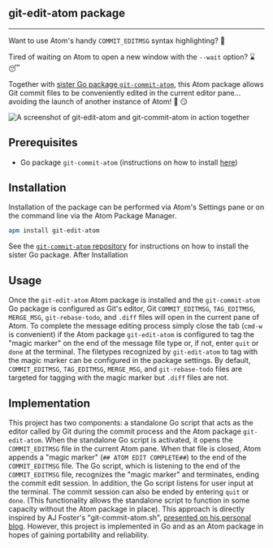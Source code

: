 ## git-edit-atom package
------------
Want to use Atom's handy `COMMIT_EDITMSG` syntax highlighting?
🙋

Tired of waiting on Atom to open a new window with the `--wait` option?
:hourglass: :sleeping:

Together with [sister Go package `git-commit-atom`](https://github.com/mmore500/git-commit-atom), this Atom package allows Git commit files to be conveniently edited in the current editor pane... avoiding the launch of another instance of Atom!
:star2: :smirk:

![A screenshot of git-edit-atom and git-commit-atom in action together](https://thumbs.gfycat.com/BaggyFreshBoaconstrictor-size_restricted.gif)

## Prerequisites
* Go package `git-commit-atom` (instructions on how to install [here](https://github.com/mmore500/git-commit-atom))

## Installation
Installation of the package can be performed via Atom's Settings pane or on the command line via the Atom Package Manager.
~~~bash
apm install git-edit-atom
~~~
See the [`git-commit-atom` repository](https://github.com/mmore500/git-commit-atom) for instructions on how to install the sister Go package.
After Installation

## Usage
Once the  `git-edit-atom` Atom package is installed and the `git-commit-atom` Go package is configured as Git's editor, Git `COMMIT_EDITMSG`, `TAG_EDITMSG`, `MERGE_MSG`, `git-rebase-todo`, and `.diff` files will open in the current pane of Atom.
To complete the message editing process simply close the tab (`cmd-w` is convenient) if the Atom package `git-edit-atom` is configured to tag the "magic marker" on the end of the message file type or, if not, enter `quit` or `done` at the terminal.
The filetypes recognized by `git-edit-atom` to tag with the magic marker can be configured in the package settings.
By default, `COMMIT_EDITMSG`, `TAG_EDITMSG`, `MERGE_MSG`, and `git-rebase-todo` files are targeted for tagging with the magic marker but `.diff` files are not.


## Implementation
This project has two components: a standalone Go script that acts as the editor called by Git during the commit process and the Atom package `git-edit-atom`.
When the standalone Go script is activated, it opens the `COMMIT_EDITMSG` file in the current Atom pane.
When that file is closed, Atom appends a "magic marker" (`## ATOM EDIT COMPLETE##`) to the end of the `COMMIT_EDITMSG` file.
The Go script, which is listening to the end of the `COMMIT_EDITMSG` file, recognizes the "magic marker" and terminates, ending the commit edit session.
In addition, the Go script listens for user input at the terminal.
The commit session can also be ended by entering `quit` or `done`.
(This functionality allows the standalone script to function in some capacity without the Atom package in place).
This approach is directly inspired by AJ Foster's "git-commit-atom.sh", [presented on his personal blog](https://aj-foster.com/2016/git-commit-atom/).
However, this project is implemented in Go and as an Atom package in hopes of gaining portability and reliability.
